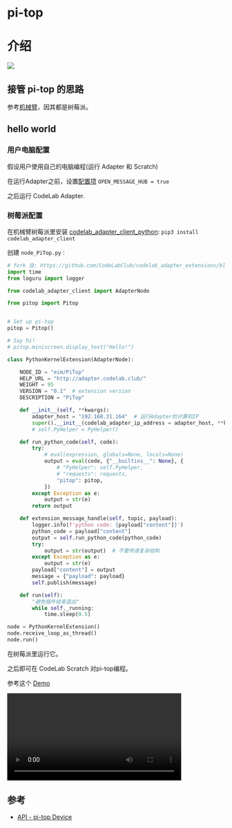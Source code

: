 # pi-top

# 介绍

![](https://www.pi-top.com/hubfs/Homepage%20CES%202021/Homepage_ProjectKits-FK-min.png)

## 接管 pi-top 的思路

参考[机械臂](https://adapter.codelab.club/extension_guide/robotic-arm/)，因其都是树莓派。


## hello world

### 用户电脑配置

假设用户使用自己的电脑编程(运行 Adapter 和 Scratch)

在运行Adapter之前，设置[配置项](https://adapter.codelab.club/user_guide/settings/) `OPEN_MESSAGE_HUB = true`

之后运行 CodeLab Adapter.

### 树莓派配置

在机械臂树莓派里安装 [codelab_adapter_client_python](https://github.com/CodeLabClub/codelab_adapter_client_python): `pip3 install codelab_adapter_client`

创建 `node_PiTop.py` :

```py
# fork 自: https://github.com/CodeLabClub/codelab_adapter_extensions/blob/master/extensions_v3/extension_python.py
import time
from loguru import logger

from codelab_adapter_client import AdapterNode

from pitop import Pitop


# Set up pi-top
pitop = Pitop()

# Say hi!
# pitop.miniscreen.display_text("Hello!")

class PythonKernelExtension(AdapterNode):

    NODE_ID = "eim/PiTop"
    HELP_URL = "http://adapter.codelab.club/"
    WEIGHT = 95
    VERSION = "0.1"  # extension version
    DESCRIPTION = "PiTop"

    def __init__(self, **kwargs):
        adapter_host = "192.168.31.164"  # 运行Adapter的计算机IP
        super().__init__(codelab_adapter_ip_address = adapter_host, **kwargs)
        # self.PyHelper = PyHelper()

    def run_python_code(self, code):
        try:
            # eval(expression, globals=None, locals=None)
            output = eval(code, {"__builtins__": None}, {
                # "PyHelper": self.PyHelper,
                # "requests": requests,
                "pitop": pitop,
            })
        except Exception as e:
            output = str(e)
        return output

    def extension_message_handle(self, topic, payload):
        logger.info(f'python code: {payload["content"]}')
        python_code = payload["content"]
        output = self.run_python_code(python_code)
        try:
            output = str(output)  # 不要传递复杂结构
        except Exception as e:
            output = str(e)
        payload["content"] = output
        message = {"payload": payload}
        self.publish(message)

    def run(self):
        "避免插件结束退出"
        while self._running:
            time.sleep(0.5)

node = PythonKernelExtension()
node.receive_loop_as_thread()
node.run()
```


在树莓派里运行它。

之后即可在 CodeLab Scratch 对pi-top编程。

参考这个 [Demo](https://create.codelab.club/projects/12380/)

<video width=80% src="/video/1623132452266836.mp4" controls="controls"></video>


## 参考
*  [API - pi-top Device](https://pi-top-pi-top-python-sdk.readthedocs-hosted.com/en/stable/api_pitop_device.html#pitop)